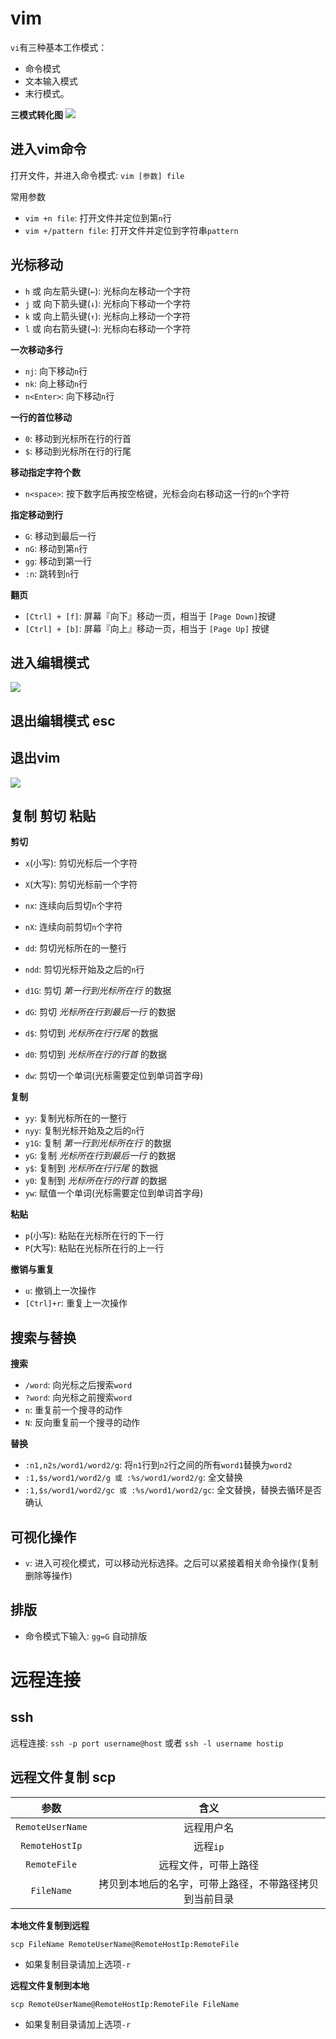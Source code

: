 # vim

`vi`有三种基本工作模式：
* 命令模式
* 文本输入模式
* 末行模式。

**三模式转化图**
![](./.img/vim的三模式转化.png)

## 进入vim命令
打开文件，并进入命令模式: `vim [参数] file`

常用参数
* `vim +n file`: 打开文件并定位到第`n`行
* `vim +/pattern file`: 打开文件并定位到字符串`pattern`

## 光标移动
* `h` 或 向左箭头键(`←`): 光标向左移动一个字符  
* `j` 或 向下箭头键(`↓`): 光标向下移动一个字符  
* `k` 或 向上箭头键(`↑`): 光标向上移动一个字符  
* `l` 或 向右箭头键(`→`): 光标向右移动一个字符

**一次移动多行**
* `nj`: 向下移动`n`行
* `nk`: 向上移动`n`行
* `n<Enter>`: 向下移动`n`行

**一行的首位移动**
* `0`: 移动到光标所在行的行首
* `$`: 移动到光标所在行的行尾

**移动指定字符个数**
* `n<space>`: 按下数字后再按空格键，光标会向右移动这一行的`n`个字符

**指定移动到行**
* `G`: 移动到最后一行
* `nG`: 移动到第`n`行
* `gg`: 移动到第一行
* `:n`: 跳转到`n`行

**翻页**
* `[Ctrl] + [f]`: 屏幕『向下』移动一页，相当于 `[Page Down]`按键
* `[Ctrl] + [b]`: 屏幕『向上』移动一页，相当于 `[Page Up]` 按键

## 进入编辑模式
![](./.img/进入编辑模式.png)

## 退出编辑模式 esc

## 退出vim
![](./.img/退出vim.png)

## 复制 剪切 粘贴

**剪切**
* `x`(小写): 剪切光标后一个字符
* `X`(大写): 剪切光标前一个字符
* `nx`: 连续向后剪切`n`个字符
* `nX`: 连续向前剪切`n`个字符

* `dd`: 剪切光标所在的一整行
* `ndd`: 剪切光标开始及之后的`n`行
* `d1G`: 剪切 *第一行到光标所在行* 的数据
* `dG`: 剪切 *光标所在行到最后一行* 的数据
* `d$`: 剪切到 *光标所在行行尾* 的数据
* `d0`: 剪切到 *光标所在行的行首* 的数据
* `dw`: 剪切一个单词(光标需要定位到单词首字母)

**复制**
* `yy`: 复制光标所在的一整行
* `nyy`: 复制光标开始及之后的`n`行
* `y1G`: 复制 *第一行到光标所在行* 的数据
* `yG`: 复制 *光标所在行到最后一行* 的数据
* `y$`: 复制到 *光标所在行行尾* 的数据
* `y0`: 复制到 *光标所在行的行首* 的数据
* `yw`: 赋值一个单词(光标需要定位到单词首字母)

**粘贴**
* `p`(小写): 粘贴在光标所在行的下一行
* `P`(大写): 粘贴在光标所在行的上一行

**撤销与重复**
* `u`: 撤销上一次操作
* `[Ctrl]+r`: 重复上一次操作

## 搜索与替换

**搜索**
* `/word`: 向光标之后搜索`word`
* `?word`: 向光标之前搜索`word`
* `n`: 重复前一个搜寻的动作
* `N`: 反向重复前一个搜寻的动作

**替换**
* `:n1,n2s/word1/word2/g`: 将`n1`行到`n2`行之间的所有`word1`替换为`word2`
* `:1,$s/word1/word2/g 或 :%s/word1/word2/g`: 全文替换
* `:1,$s/word1/word2/gc 或 :%s/word1/word2/gc`: 全文替换，替换去循环是否确认

## 可视化操作
* `v`: 进入可视化模式，可以移动光标选择。之后可以紧接着相关命令操作(复制 删除等操作)


## 排版
* 命令模式下输入: `gg=G` 自动排版


# 远程连接

## ssh

远程连接: `ssh -p port username@host` 或者 `ssh -l username hostip`

## 远程文件复制 scp

|参数|含义|
|:---:|:---:|
|`RemoteUserName`|远程用户名|
|`RemoteHostIp`|远程`ip`|
|`RemoteFile`|远程文件，可带上路径|
|`FileName`|拷贝到本地后的名字，可带上路径，不带路径拷贝到当前目录|

**本地文件复制到远程**
```
scp FileName RemoteUserName@RemoteHostIp:RemoteFile  
```
* 如果复制目录请加上选项`-r`

**远程文件复制到本地**
```
scp RemoteUserName@RemoteHostIp:RemoteFile FileName
```
* 如果复制目录请加上选项`-r`


